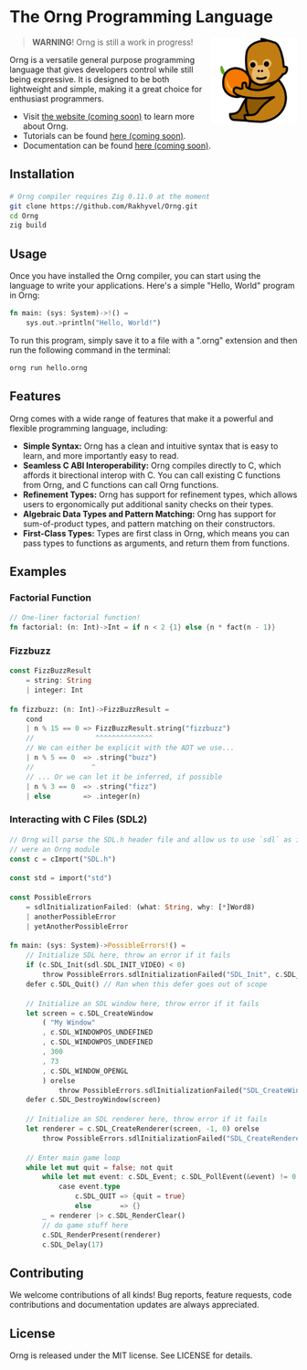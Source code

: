 # The Orng Programming Language
<div align="right"><a href="#"><img src="budi.png" alt="Budi the Orangutan!" align="right" width="30%"></a></div>

> **WARNING**! Orng is still a work in progress!

Orng is a versatile general purpose programming language that gives developers control while still being expressive. It is designed to be both lightweight and simple, making it a great choice for enthusiast programmers.

* Visit [the website (coming soon)](http://ornglang.org) to learn more about Orng.
* Tutorials can be found [here (coming soon)](http://ornglang.orng/tutorials).
* Documentation can be found [here (coming soon)](http://ornglang.orng/docs).

## Installation
```sh
# Orng compiler requires Zig 0.11.0 at the moment
git clone https://github.com/Rakhyvel/Orng.git
cd Orng
zig build
```

## Usage
Once you have installed the Orng compiler, you can start using the language to write your applications. Here's a simple "Hello, World" program in Orng:
```rs
fn main: (sys: System)->!() =
    sys.out.>println("Hello, World!")
```

To run this program, simply save it to a file with a ".orng" extension and then run the following command in the terminal:
```sh
orng run hello.orng
```

## Features
Orng comes with a wide range of features that make it a powerful and flexible programming language, including:
* **Simple Syntax:** Orng has a clean and intuitive syntax that is easy to learn, and more importantly easy to read.
* **Seamless C ABI Interoperability:** Orng compiles directly to C, which affords it birectional interop with C. You can call existing C functions from Orng, and C functions can call Orng functions.
* **Refinement Types:** Orng has support for refinement types, which allows users to ergonomically put additional sanity checks on their types.
* **Algebraic Data Types and Pattern Matching:** Orng has support for sum-of-product types, and pattern matching on their constructors.
* **First-Class Types:** Types are first class in Orng, which means you can pass types to functions as arguments, and return them from functions.

<!-- ## Standard Library -->

<!-- ## Examples (do 3) -->
## Examples
### Factorial Function
```rs
// One-liner factorial function!
fn factorial: (n: Int)->Int = if n < 2 {1} else {n * fact(n - 1)}
```
### Fizzbuzz
```rs
const FizzBuzzResult 
    = string: String
    | integer: Int

fn fizzbuzz: (n: Int)->FizzBuzzResult =
    cond
    | n % 15 == 0 => FizzBuzzResult.string("fizzbuzz") 
    //               ^^^^^^^^^^^^^^
    // We can either be explicit with the ADT we use...
    | n % 5 == 0  => .string("buzz") 
    //              ^
    // ... Or we can let it be inferred, if possible
    | n % 3 == 0  => .string("fizz")
    | else        => .integer(n)
```
### Interacting with C Files (SDL2)
```rs
// Orng will parse the SDL.h header file and allow us to use `sdl` as if it
// were an Orng module
const c = cImport("SDL.h")

const std = import("std")

const PossibleErrors 
    = sdlInitializationFailed: (what: String, why: [*]Word8)
    | anotherPossibleError
    | yetAnotherPossibleError

fn main: (sys: System)->PossibleErrors!() =
    // Initialize SDL here, throw an error if it fails
    if (c.SDL_Init(sdl.SDL_INIT_VIDEO) < 0)
        throw PossibleErrors.sdlInitializationFailed("SDL_Init", c.SDL_GetError())
    defer c.SDL_Quit() // Ran when this defer goes out of scope

    // Initialize an SDL window here, throw error if it fails
    let screen = c.SDL_CreateWindow
        ( "My Window"
        , c.SDL_WINDOWPOS_UNDEFINED
        , c.SDL_WINDOWPOS_UNDEFINED
        , 300
        , 73
        , c.SDL_WINDOW_OPENGL
        ) orelse
            throw PossibleErrors.sdlInitializationFailed("SDL_CreateWindow", c.SDL_GetError())
    defer c.SDL_DestroyWindow(screen)

    // Initialize an SDL renderer here, throw error if it fails
    let renderer = c.SDL_CreateRenderer(screen, -1, 0) orelse
        throw PossibleErrors.sdlInitializationFailed("SDL_CreateRenderer", c.SDL_GetError())
    
    // Enter main game loop
    while let mut quit = false; not quit
        while let mut event: c.SDL_Event; c.SDL_PollEvent(&event) != 0
            case event.type
                c.SDL_QUIT => {quit = true}
                else       => {}
        _ = renderer |> c.SDL_RenderClear()
        // do game stuff here
        c.SDL_RenderPresent(renderer)
        c.SDL_Delay(17)

```

## Contributing
We welcome contributions of all kinds! Bug reports, feature requests, code contributions and documentation updates are always appreciated.

## License
Orng is released under the MIT license. See LICENSE for details.
